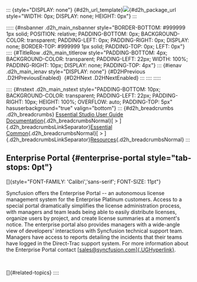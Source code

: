 ::: {style="DISPLAY: none"}
[](ms-xhelp:///?Id=d2h_url_template){#d2h_url_template}![](!package_url!){#d2h_package_url style="WIDTH: 0px; DISPLAY: none; HEIGHT: 0px"}
:::

::::: {#nsbanner .d2h_main_nsbanner style="BORDER-BOTTOM: #999999 1px solid; POSITION: relative; PADDING-BOTTOM: 0px; BACKGROUND-COLOR: transparent; PADDING-LEFT: 0px; PADDING-RIGHT: 0px; DISPLAY: none; BORDER-TOP: #999999 1px solid; PADDING-TOP: 0px; LEFT: 0px"}
:::: {#TitleRow .d2h_main_titlerow style="PADDING-BOTTOM: 4px; BACKGROUND-COLOR: transparent; PADDING-LEFT: 22px; WIDTH: 100%; PADDING-RIGHT: 10px; DISPLAY: none; PADDING-TOP: 4px"}
::: {#ienav .d2h_main_ienav style="DISPLAY: none"}
[](ms-xhelp:///?Id=4346e100-54e8-411d-b7da-ce1cfeb1af0e){#D2HPrevious .D2HPreviousEnabled}  [](ms-xhelp:///?Id=7b4f0986-6525-4c54-adfa-8cb373168979){#D2HNext .D2HNextEnabled}
:::
::::
:::::

:::: {#nstext .d2h_main_nstext style="PADDING-BOTTOM: 10px; BACKGROUND-COLOR: transparent; PADDING-LEFT: 22px; PADDING-RIGHT: 10px; HEIGHT: 100%; OVERFLOW: auto; PADDING-TOP: 5px" hasuserbackground="true" valign="bottom"}
::: {#d2h_breadcrumbs .d2h_breadcrumbs}
[Essential Studio User Guide Documentation](ms-xhelp:///?Id=12457748-09e3-4d74-a240-8e049cedf030){.d2h_breadcrumbsNormal}[ \> ]{.d2h_breadcrumbsLinkSeparator}[Essential Common](ms-xhelp:///?Id=2bfe10b6-fac1-4f91-a173-04db314f10c3){.d2h_breadcrumbsNormal}[ \> ]{.d2h_breadcrumbsLinkSeparator}[Resources](ms-xhelp:///?Id=f0501f2d-67e8-4a42-bbdd-b7ffb0033b21){.d2h_breadcrumbsNormal}
:::

## Enterprise Portal {#enterprise-portal style="tab-stops: 0pt"}

[]{style="FONT-FAMILY: 'Calibri','sans-serif'; FONT-SIZE: 11pt"} 

Syncfusion offers the Enterprise Portal -- an autonomous license management system for the Enterprise Platinum customers. Access to a special portal dramatically simplifies the license administration process, with managers and team leads being able to easily distribute licenses, organize users by project, and create license summaries at a moment's notice. The enterprise portal also provides managers with a wide-angle view of developers' interactions with Syncfusion technical support team. Managers have access to reports detailing the incidents that their teams have logged in the Direct-Trac support system. For more information about the Enterprise Portal contact [[sales@syncfusion.com]{.UGHyperlink}](mailto:sales@syncfusion.com).

 

[]{#related-topics}
::::
